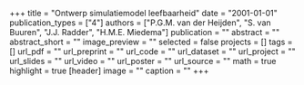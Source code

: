 +++
title = "Ontwerp simulatiemodel leefbaarheid"
date = "2001-01-01"
publication_types = ["4"]
authors = ["P.G.M. van der Heijden", "S. van Buuren", "J.J. Radder", "H.M.E. Miedema"]
publication = ""
abstract = ""
abstract_short = ""
image_preview = ""
selected = false
projects = []
tags = []
url_pdf = ""
url_preprint = ""
url_code = ""
url_dataset = ""
url_project = ""
url_slides = ""
url_video = ""
url_poster = ""
url_source = ""
math = true
highlight = true
[header]
image = ""
caption = ""
+++
